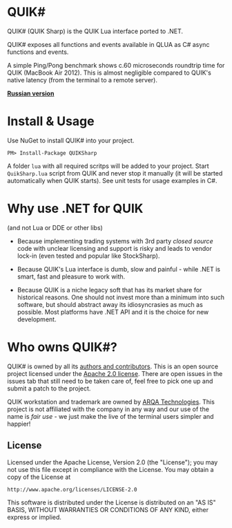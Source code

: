 ﻿QUIK#
==========
QUIK# (QUIK Sharp) is the QUIK Lua interface ported to .NET.

QUIK# exposes all functions and events available in QLUA as C# async functions
and events.

A simple Ping/Pong benchmark shows c.60 microseconds roundtrip time for QUIK
 (MacBook Air 2012). This is almost negligible compared to QUIK's native latency
 (from the terminal to a remote server).

[**Russian version**](https://github.com/finsight/QUIKSharp/blob/master/README.RU.md)


Install & Usage
================

Use NuGet to install QUIK# into your project. 

    PM> Install-Package QUIKSharp


A folder `lua` with all required scritps will be added to your project. 
Start `QuikSharp.lua` script from QUIK and never stop it
manually (it will be started automatically when QUIK starts). See unit tests for 
usage examples in C#.


Why use .NET for QUIK
=============
(and not Lua or DDE or other libs)

* Because implementing trading systems with 3rd party *closed source* code with unclear 
licensing and support is risky and leads to vendor lock-in (even tested and popular like StockSharp).

* Because QUIK's Lua interface is dumb, slow and painful - while .NET is smart, 
fast and pleasure to work with.

* Because QUIK is a niche legacy soft that has its market share for 
historical reasons. One should not invest more than a minimum into such software, but 
should abstract away its idiosyncrasies as much as possible. Most platforms have .NET API
and it is the choice for new development.


Who owns QUIK#?
================

QUIK# is owned by all its [authors and contributors](https://github.com/finsight/QUIKSharp/blob/master/AUTHORS.md).
This is an open source project licensed under the [Apache 2.0 license](https://tldrlegal.com/license/apache-license-2.0-(apache-2.0)).
There are open issues in the issues tab that still need to be taken care of, feel free to pick one up and submit a patch to the project.

QUIK workstation and trademark are owned by [ARQA Technologies](https://arqatech.com/ru/products/quik/). This project is not affiliated 
with the company in any way and our use of the name is *fair use* - we just make the live of the terminal users simpler and happier!


License
----------------------

Licensed under the Apache License, Version 2.0 (the "License");
you may not use this file except in compliance with the License.
You may obtain a copy of the License at

    http://www.apache.org/licenses/LICENSE-2.0

This software is distributed under the License is distributed on an "AS IS" BASIS,
WITHOUT WARRANTIES OR CONDITIONS OF ANY KIND, either express or implied.